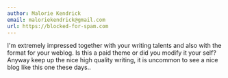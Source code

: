 ```yaml
---
author: Malorie Kendrick
email: maloriekendrick@gmail.com
url: https://blocked-for-spam.com
---
```


I'm extremely impressed together with your writing talents and also with the format for your weblog.
Is this a paid theme or did you modify it your self?
Anyway keep up the nice high quality writing, it is uncommon to
see a nice blog like this one these days..
